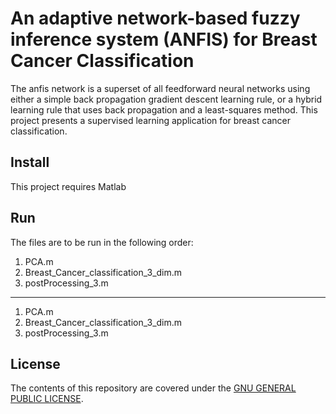 
#  An adaptive network-based fuzzy inference system (ANFIS) for Breast Cancer Classification



The anfis network is a superset of all feedforward neural networks using either a simple back propagation gradient descent learning rule, or a hybrid learning rule that uses back propagation and a least-squares method. This project presents a supervised learning application for breast cancer classification.

## Install

This project requires Matlab

## Run
The files are to be run in the following order:

1. PCA.m
2. Breast_Cancer_classification_3_dim.m
3. postProcessing_3.m

------

1. PCA.m
2. Breast_Cancer_classification_3_dim.m
3. postProcessing_3.m

## License

The contents of this repository are covered under the [GNU GENERAL PUBLIC LICENSE](License.md).
